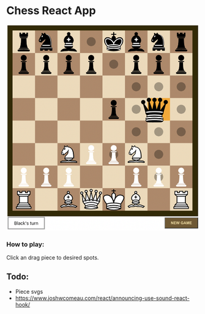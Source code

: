 # Chess React App

![Game Screenshot](./screenshot.jpg)

### How to play:
Click an drag piece to desired spots.

## Todo:
- Piece svgs
- https://www.joshwcomeau.com/react/announcing-use-sound-react-hook/
